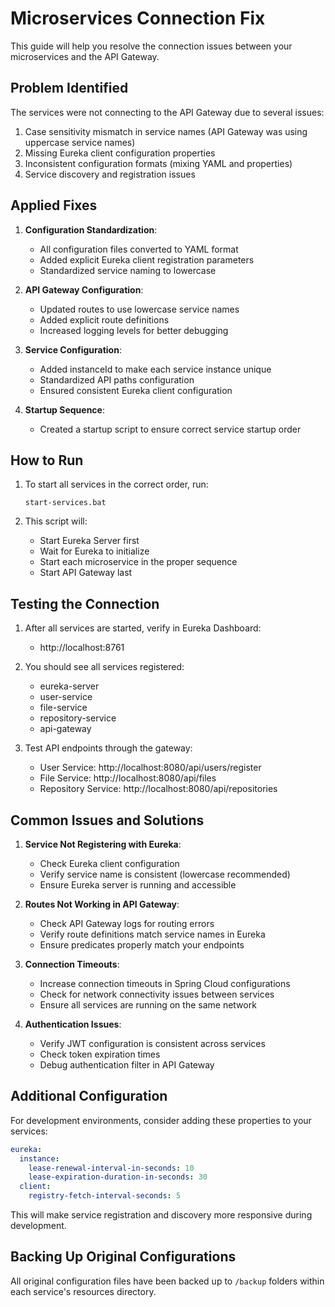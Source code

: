 # Microservices Connection Fix

This guide will help you resolve the connection issues between your microservices and the API Gateway.

## Problem Identified

The services were not connecting to the API Gateway due to several issues:

1. Case sensitivity mismatch in service names (API Gateway was using uppercase service names)
2. Missing Eureka client configuration properties
3. Inconsistent configuration formats (mixing YAML and properties)
4. Service discovery and registration issues

## Applied Fixes

1. **Configuration Standardization**:
   - All configuration files converted to YAML format
   - Added explicit Eureka client registration parameters
   - Standardized service naming to lowercase

2. **API Gateway Configuration**:
   - Updated routes to use lowercase service names
   - Added explicit route definitions
   - Increased logging levels for better debugging

3. **Service Configuration**:
   - Added instanceId to make each service instance unique
   - Standardized API paths configuration
   - Ensured consistent Eureka client configuration

4. **Startup Sequence**:
   - Created a startup script to ensure correct service startup order

## How to Run

1. To start all services in the correct order, run:
   ```
   start-services.bat
   ```

2. This script will:
   - Start Eureka Server first
   - Wait for Eureka to initialize
   - Start each microservice in the proper sequence
   - Start API Gateway last

## Testing the Connection

1. After all services are started, verify in Eureka Dashboard:
   - http://localhost:8761

2. You should see all services registered:
   - eureka-server
   - user-service
   - file-service
   - repository-service
   - api-gateway

3. Test API endpoints through the gateway:
   - User Service: http://localhost:8080/api/users/register
   - File Service: http://localhost:8080/api/files
   - Repository Service: http://localhost:8080/api/repositories

## Common Issues and Solutions

1. **Service Not Registering with Eureka**:
   - Check Eureka client configuration
   - Verify service name is consistent (lowercase recommended)
   - Ensure Eureka server is running and accessible

2. **Routes Not Working in API Gateway**:
   - Check API Gateway logs for routing errors
   - Verify route definitions match service names in Eureka
   - Ensure predicates properly match your endpoints

3. **Connection Timeouts**:
   - Increase connection timeouts in Spring Cloud configurations
   - Check for network connectivity issues between services
   - Ensure all services are running on the same network

4. **Authentication Issues**:
   - Verify JWT configuration is consistent across services
   - Check token expiration times
   - Debug authentication filter in API Gateway

## Additional Configuration

For development environments, consider adding these properties to your services:

```yaml
eureka:
  instance:
    lease-renewal-interval-in-seconds: 10
    lease-expiration-duration-in-seconds: 30
  client:
    registry-fetch-interval-seconds: 5
```

This will make service registration and discovery more responsive during development.

## Backing Up Original Configurations

All original configuration files have been backed up to `/backup` folders within each service's resources directory.
